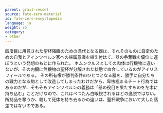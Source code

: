 ```yaml
---
parent: grail-vessel
source: fate-zero-material
id: fate-zero-encyclopedia
language: ja
weight: 25
category:
- other
---
```


四度目に用意された聖杯降臨のための憑代となる器は、それそのものに自衛のための自我とアインツベルン家への帰属意識を植え付はて、器の争奪戦を優位に運ぼうという発想のもとに作られた。
ホムンクルスとしての肉体は行機物に違いないが、その内臓に無機物の聖杯が分解された状態で血合しているのがアイリスフィールである。
その所有権が勝判条件のひとつとなる器を、勝手に自分たちの戦力となる駒として改造してしまったわけだから、卑怯極まるチート行為ではあるのだが、そもそもアインツベルンの義務は「器の役目を果たすものを冬木に持ち込む」ことだけなので、これはぺつたん白眼視されるはどの逸脱ではない。所持品を奪うか、殺して死体を持ち去るかの違いは、聖杯戦争において大した落差ではないのである。
